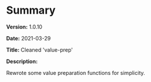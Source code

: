 # Summary

**Version:** 1.0.10

**Date:** 2021-03-29

**Title:** Cleaned 'value-prep'

**Description:**

Rewrote some value preparation functions for simplicity.